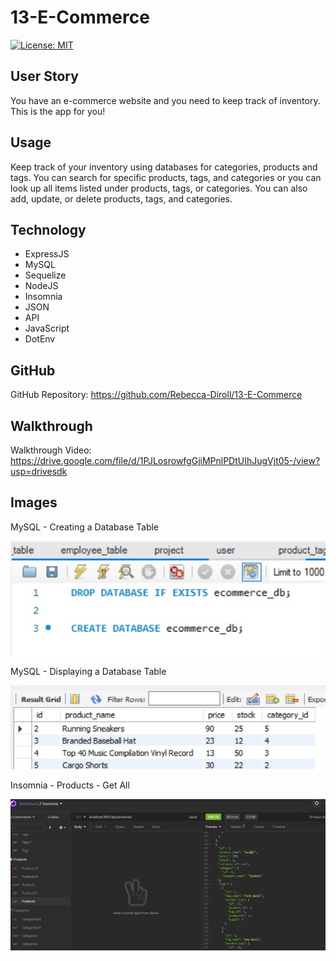 # 13-E-Commerce

[![License: MIT](https://img.shields.io/badge/Licens-MIT-yellow.svg)](https://opensource.org/licenses/MIT)

## User Story
You have an e-commerce website and you need to keep track of inventory. This is the app for you!

## Usage
Keep track of your inventory using databases for categories, products and tags. You can  search for specific products, tags, and categories or you can look up all items listed under products, tags, or categories. You can also add, update, or delete products, tags, and categories.

## Technology
* ExpressJS
* MySQL
* Sequelize
* NodeJS
* Insomnia
* JSON
* API
* JavaScript
* DotEnv

## GitHub
GitHub Repository: https://github.com/Rebecca-Diroll/13-E-Commerce

## Walkthrough
Walkthrough Video: https://drive.google.com/file/d/1PJLosrowfgGjiMPnlPDtUIhJugVjt05-/view?usp=drivesdk

## Images
MySQL - Creating a Database Table

![Creating a MySQL Database Table](/assets/01-MySQL.jpg)

MySQL - Displaying a Database Table

![Displaying a MySQL Database Table](/assets/02-MySQL.jpg)

Insomnia - Products - Get All

![Displaying all products in Insomnia](/assets/03-Insomnia.jpg)